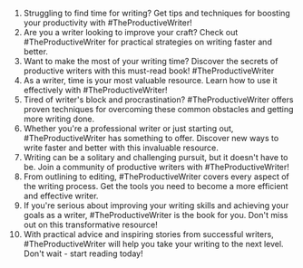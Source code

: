 1. Struggling to find time for writing? Get tips and techniques for boosting your productivity with #TheProductiveWriter!
2. Are you a writer looking to improve your craft? Check out #TheProductiveWriter for practical strategies on writing faster and better.
3. Want to make the most of your writing time? Discover the secrets of productive writers with this must-read book! #TheProductiveWriter
4. As a writer, time is your most valuable resource. Learn how to use it effectively with #TheProductiveWriter!
5. Tired of writer's block and procrastination? #TheProductiveWriter offers proven techniques for overcoming these common obstacles and getting more writing done.
6. Whether you're a professional writer or just starting out, #TheProductiveWriter has something to offer. Discover new ways to write faster and better with this invaluable resource.
7. Writing can be a solitary and challenging pursuit, but it doesn't have to be. Join a community of productive writers with #TheProductiveWriter!
8. From outlining to editing, #TheProductiveWriter covers every aspect of the writing process. Get the tools you need to become a more efficient and effective writer.
9. If you're serious about improving your writing skills and achieving your goals as a writer, #TheProductiveWriter is the book for you. Don't miss out on this transformative resource!
10. With practical advice and inspiring stories from successful writers, #TheProductiveWriter will help you take your writing to the next level. Don't wait - start reading today!
